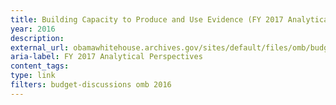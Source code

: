 ```yaml
---
title: Building Capacity to Produce and Use Evidence (FY 2017 Analytical Perspectives - Chapter 7)
year: 2016
description: 
external_url: obamawhitehouse.archives.gov/sites/default/files/omb/budget/fy2017/assets/fact_sheets/Building%20and%20Using%20Evidence.pdf
aria-label: FY 2017 Analytical Perspectives
content_tags: 
type: link
filters: budget-discussions omb 2016
---
```

